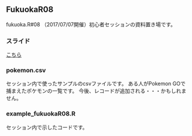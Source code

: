 ## FukuokaR08
fukuoka.R#08 （2017/07/07開催）初心者セッションの資料置き場です。

### スライド
[こちら](https://speakerdeck.com/nonki1974/hazimetefalser-fukuoka-dot-r-number-08)

### pokemon.csv
セッション内で使ったサンプルのcsvファイルです。
ある人がPokemon GOで捕まえたポケモンの一覧です。
今後、レコードが追加される・・・かもしれません。

### example_fukuokaR08.R
セッション内で示したコードです。

